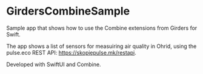 # GirdersCombineSample
Sample app that shows how to use the Combine extensions from Girders for Swift.

The app shows a list of sensors for measuiring air quality in Ohrid, using the pulse.eco REST API: https://skopjepulse.mk/restapi.

Developed with SwiftUI and Combine.
